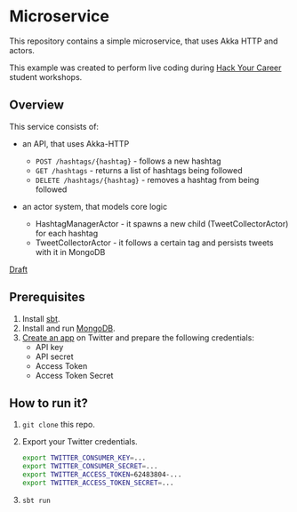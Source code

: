 # Microservice

This repository contains a simple microservice, that uses Akka HTTP and actors.

This example was created to perform live coding during [Hack Your Career](https://www.facebook.com/Hack.your.Career) student workshops.

## Overview

This service consists of:
- an API, that uses Akka-HTTP
	- `POST /hashtags/{hashtag}` - follows a new hashtag
	- `GET /hashtags` - returns a list of hashtags being followed
	- `DELETE /hashtags/{hashtag}` - removes a hashtag from being followed
	
- an actor system, that models core logic
	- HashtagManagerActor - it spawns a new child (TweetCollectorActor) for each hashtag
	- TweetCollectorActor - it follows a certain tag and persists tweets with it in MongoDB  

[Draft](akka_http_microservice.png)

## Prerequisites

1. Install [sbt](http://www.scala-sbt.org/download.html).
1. Install and run [MongoDB](https://www.mongodb.com/download-center).
1. [Create an app](https://apps.twitter.com/) on Twitter and prepare the following credentials: 
	- API key 
	- API secret 
	- Access Token 
	- Access Token Secret

## How to run it?


1. `git clone` this repo.
1. Export your Twitter credentials.

	``` bash
	export TWITTER_CONSUMER_KEY=...
	export TWITTER_CONSUMER_SECRET=...
	export TWITTER_ACCESS_TOKEN=62483804-...
	export TWITTER_ACCESS_TOKEN_SECRET=...
	```

1. `sbt run`
 